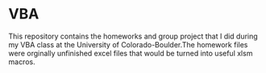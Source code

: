 # VBA

This repository contains the homeworks and group project that I did during my VBA class at the University of Colorado-Boulder.The homework files were orginally unfinished excel files that would be turned into useful xlsm macros.
